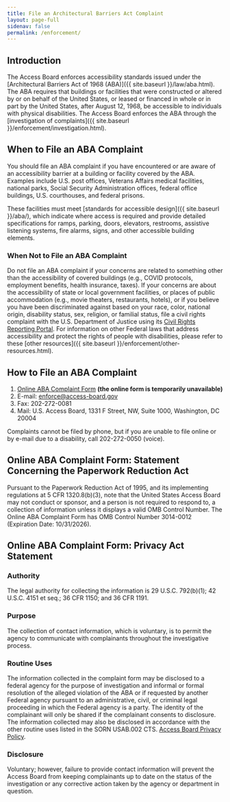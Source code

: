 ```yaml
---
title: File an Architectural Barriers Act Complaint
layout: page-full
sidenav: false
permalink: /enforcement/
---
```

## Introduction

The Access Board enforces accessibility standards issued under the [Architectural Barriers Act of 1968 (ABA)]({{ site.baseurl }}/law/aba.html). The ABA requires that buildings or facilities that were constructed or altered by or on behalf of the United States, or leased or financed in whole or in part by the United States, after August 12, 1968, be accessible to individuals with physical disabilities. The Access Board enforces the ABA through the [investigation of complaints]({{ site.baseurl }}/enforcement/investigation.html).

## When to File an ABA Complaint

You should file an ABA complaint if you have encountered or are aware of an accessibility barrier at a building or facility covered by the ABA.  Examples include U.S. post offices, Veterans Affairs medical facilities, national parks, Social Security Administration offices, federal office buildings, U.S. courthouses, and federal prisons.

These facilities must meet [standards for accessible design]({{ site.baseurl }}/aba/), which indicate where access is required and provide detailed specifications for ramps, parking, doors, elevators, restrooms, assistive listening systems, fire alarms, signs, and other accessible building elements.

### When Not to File an ABA Complaint

Do not file an ABA complaint if your concerns are related to something other than the accessibility of covered buildings (e.g., COVID protocols, employment benefits, health insurance, taxes).  If your concerns are about the accessibility of state or local government facilities, or places of public accommodation (e.g., movie theaters, restaurants, hotels), or if you believe you have been discriminated against based on your race, color, national origin, disability status, sex, religion, or familial status, file a civil rights complaint with the U.S. Department of Justice using its [Civil Rights Reporting Portal](https://civilrights.justice.gov/report/). For information on other Federal laws that address accessibility and protect the rights of people with disabilities, please refer to these [other resources]({{ site.baseurl }}/enforcement/other-resources.html).

## How to File an ABA Complaint

1. [Online ABA Complaint Form](https://access-board.force.com) **(the online form is temporarily unavailable)**
2. E-mail: <enforce@access-board.gov>
3. Fax: 202-272-0081
4. Mail: U.S. Access Board, 1331 F Street, NW, Suite 1000, Washington, DC 20004

Complaints cannot be filed by phone, but if you are unable to file online or by e-mail due to a disability, call 202-272-0050 (voice).

## Online ABA Complaint Form: Statement Concerning the Paperwork Reduction Act

Pursuant to the Paperwork Reduction Act of 1995, and its implementing regulations at 5 CFR 1320.8(b)(3), note that the United States Access Board may not conduct or sponsor, and a person is not required to respond to, a collection of information unless it displays a valid OMB Control Number. The Online ABA Complaint Form has OMB Control Number 3014-0012 (Expiration Date: 10/31/2026).

## Online ABA Complaint Form: Privacy Act Statement

### Authority
The legal authority for collecting the information is 29 U.S.C. 792(b)(1); 42 U.S.C. 4151 et seq.; 36 CFR 1150; and 36 CFR 1191.   

### Purpose
The collection of contact information, which is voluntary, is to permit the agency to communicate with complainants throughout the investigative process.

### Routine Uses 
The information collected in the complaint form may be disclosed to a federal agency for the purpose of investigation and informal or formal resolution of the alleged violation of the ABA or if requested by another Federal agency pursuant to an administrative, civil, or criminal legal proceeding in which the Federal agency is a party. The identity of the complainant will only be shared if the complainant consents to disclosure.  The information collected may also be disclosed in accordance with the other routine uses listed in the SORN USAB.002 CTS. [Access Board Privacy Policy](https://www.access-board.gov/about/policy/privacy.html).

### Disclosure
Voluntary; however, failure to provide contact information will prevent the Access Board from keeping complainants up to date on the status of the investigation or any corrective action taken by the agency or department in question. 

